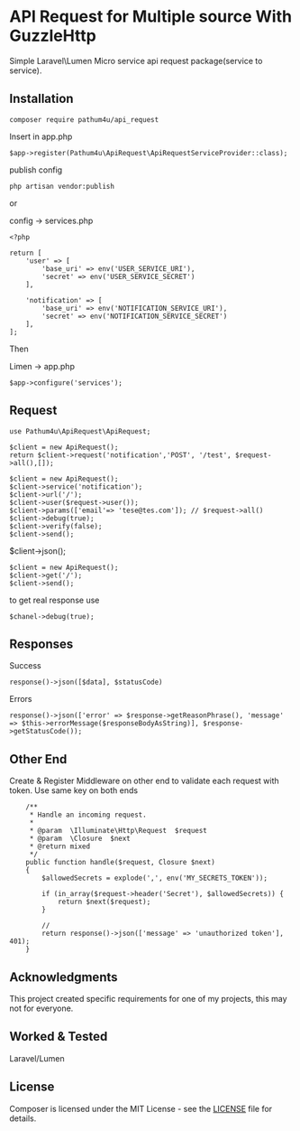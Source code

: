 API Request for Multiple source With GuzzleHttp
========================================

Simple Laravel\Lumen Micro service api request package(service to service).


Installation 
------------

```
composer require pathum4u/api_request
```


Insert in app.php

```
$app->register(Pathum4u\ApiRequest\ApiRequestServiceProvider::class);
```

publish config

```
php artisan vendor:publish
```

or 

config -> services.php

```
<?php

return [
    'user' => [
        'base_uri' => env('USER_SERVICE_URI'),
        'secret' => env('USER_SERVICE_SECRET')
    ],

    'notification' => [
        'base_uri' => env('NOTIFICATION_SERVICE_URI'),
        'secret' => env('NOTIFICATION_SERVICE_SECRET')
    ],
];
```
Then

Limen -> app.php

```
$app->configure('services');
```

Request
-------


```
use Pathum4u\ApiRequest\ApiRequest;

$client = new ApiRequest();
return $client->request('notification','POST', '/test', $request->all(),[]);
```

```
$client = new ApiRequest();
$client->service('notification');
$client->url('/');
$client->user($request->user());
$client->params(['email'=> 'tese@tes.com']); // $request->all()
$client->debug(true);
$client->verify(false);
$client->send();
```

$client->json(); 

```
$client = new ApiRequest();
$client->get('/');
$client->send();
```

to get real response use

```
$chanel->debug(true);
```

Responses
-------

Success

```
response()->json([$data], $statusCode)
```

Errors

```
response()->json(['error' => $response->getReasonPhrase(), 'message' => $this->errorMessage($responseBodyAsString)], $response->getStatusCode());
```
Other End
---------

Create & Register Middleware on other end to validate each request with token. Use same key on both ends

```
    /**
     * Handle an incoming request.
     *
     * @param  \Illuminate\Http\Request  $request
     * @param  \Closure  $next
     * @return mixed
     */
    public function handle($request, Closure $next)
    {
        $allowedSecrets = explode(',', env('MY_SECRETS_TOKEN'));

        if (in_array($request->header('Secret'), $allowedSecrets)) {
            return $next($request);
        }

        // 
        return response()->json(['message' => 'unauthorized token'], 401);
    }
```
Acknowledgments
---------------

This project created specific requirements for one of my projects, this may not for everyone.


Worked & Tested 
-------

Laravel/Lumen


License
-------

Composer is licensed under the MIT License - see the [LICENSE](LICENSE) file for details.
